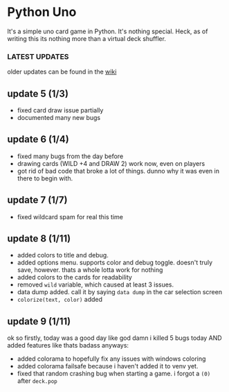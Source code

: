 # Python Uno
It's a simple uno card game in Python. It's nothing special. Heck, as of writing this its nothing more than a virtual deck shuffler.

### LATEST UPDATES
older updates can be found in the [wiki](https://github.com/Heckin-Doggo/uno/wiki/Update-Log)

## update 5 (1/3)
* fixed card draw issue partially
* documented many new bugs

## update 6 (1/4)
* fixed many bugs from the day before
* drawing cards (WILD +4 and DRAW 2) work now, even on players
* got rid of bad code that broke a lot of things. dunno why it was even in there to begin with.

## update 7 (1/7)
* fixed wildcard spam for real this time

## update 8 (1/11)
* added colors to title and debug.
* added options menu. supports color and debug toggle. doesn't truly save, however. thats a whole lotta work for nothing
* added colors to the cards for readability
* removed `wild` variable, which caused at least 3 issues.
* data dump added. call it by saying `data dump` in the car selection screen
* `colorize(text, color)` added

## update 9 (1/11) 
ok so firstly, today was a good day like god damn i killed 5 bugs today AND added features like thats badass
anyways:
* added colorama to hopefully fix any issues with windows coloring
* added colorama failsafe because i haven't added it to venv yet.
* fixed that random crashing bug when starting a game. i forgot a `(0)` after `deck.pop`
